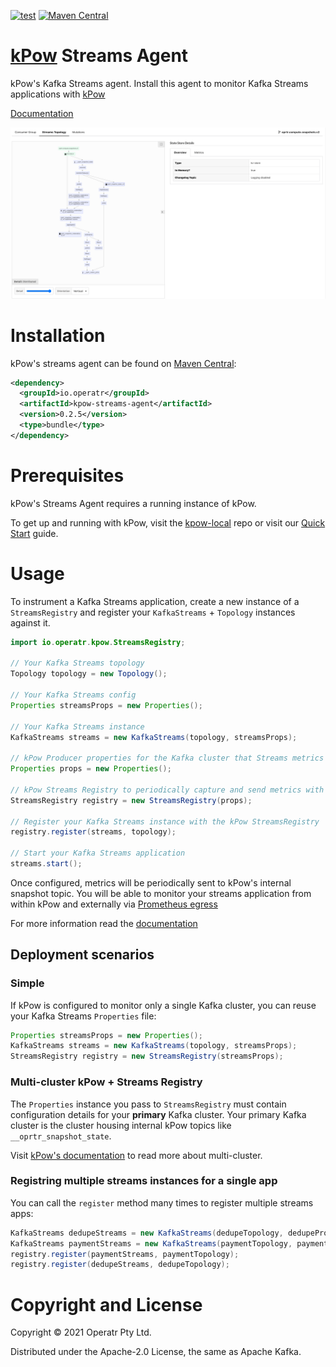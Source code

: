 [![test](https://github.com/operatr-io/streams-agent/actions/workflows/test.yml/badge.svg?branch=main)](https://github.com/operatr-io/streams-agent/actions/workflows/test.yml)
[![Maven Central](https://img.shields.io/maven-central/v/io.operatr/kpow-streams-agent.svg?label=Maven%20Central)](https://search.maven.org/search?q=g:%22io.operatr%22%20AND%20a:%22kpow-streams-agent%22)

# [kPow](https://kpow.io) Streams Agent

kPow's Kafka Streams agent. Install this agent to monitor Kafka Streams applications with [kPow](https://kpow.io)

[Documentation](https://docs.kpow.io/features/kafka-streams)

![screenshot](docs/screenshot.png)

# Installation

kPow's streams agent can be found on [Maven Central](https://search.maven.org/artifact/io.operatr/kpow-streams-agent):

```xml
<dependency>
  <groupId>io.operatr</groupId>
  <artifactId>kpow-streams-agent</artifactId>
  <version>0.2.5</version>
  <type>bundle</type>
</dependency>
```

# Prerequisites

kPow's Streams Agent requires a running instance of kPow. 

To get up and running with kPow, visit the [kpow-local](https://github.com/operatr-io/kpow-local) repo or visit our [Quick Start](https://docs.kpow.io/installation/quick-start) guide.

# Usage

To instrument a Kafka Streams application, create a new instance of a `StreamsRegistry` and register your `KafkaStreams` + `Topology` instances against it.

```java 
import io.operatr.kpow.StreamsRegistry;

// Your Kafka Streams topology
Topology topology = new Topology(); 

// Your Kafka Streams config
Properties streamsProps = new Properties();
 
// Your Kafka Streams instance
KafkaStreams streams = new KafkaStreams(topology, streamsProps); 

// kPow Producer properties for the Kafka cluster that Streams metrics will be sent (and where kPow should be installed).
Properties props = new Properties(); 

// kPow Streams Registry to periodically capture and send metrics with the Producer properties above
StreamsRegistry registry = new StreamsRegistry(props);

// Register your Kafka Streams instance with the kPow StreamsRegistry
registry.register(streams, topology); 

// Start your Kafka Streams application
streams.start();
```

Once configured, metrics will be periodically sent to kPow's internal snapshot topic. You will be able to monitor your streams application from within kPow and externally via [Prometheus egress](https://docs.kpow.io/features/prometheus)

For more information read the [documentation](https://docs.kpow.io/features/kafka-streams)

## Deployment scenarios

### Simple

If kPow is configured to monitor only a single Kafka cluster, you can reuse your Kafka Streams `Properties` file:

```java
Properties streamsProps = new Properties();
KafkaStreams streams = new KafkaStreams(topology, streamsProps); 
StreamsRegistry registry = new StreamsRegistry(streamsProps);
```

### Multi-cluster kPow + Streams Registry

The `Properties` instance you pass to `StreamsRegistry` must contain configuration details for your **primary** Kafka cluster. Your primary Kafka cluster is the cluster housing internal kPow topics like `__oprtr_snapshot_state`.

Visit [kPow's documentation](https://docs.kpow.io/config/multi-cluster) to read more about multi-cluster.

### Registring multiple streams instances for a single app

You can call the `register` method many times to register multiple streams apps:

```java
KafkaStreams dedupeStreams = new KafkaStreams(dedupeTopology, dedupeProps);
KafkaStreams paymentStreams = new KafkaStreams(paymentTopology, paymentProps);
registry.register(paymentStreams, paymentTopology);
registry.register(dedupeStreams, dedupeTopology);
```

# Copyright and License

Copyright © 2021 Operatr Pty Ltd. 

Distributed under the Apache-2.0 License, the same as Apache Kafka.
